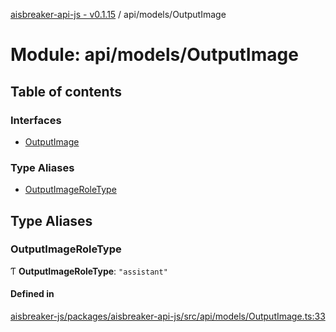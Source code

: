 [aisbreaker-api-js - v0.1.15](../README.md) / api/models/OutputImage

# Module: api/models/OutputImage

## Table of contents

### Interfaces

- [OutputImage](../interfaces/api_models_OutputImage.OutputImage.md)

### Type Aliases

- [OutputImageRoleType](api_models_OutputImage.md#outputimageroletype)

## Type Aliases

### OutputImageRoleType

Ƭ **OutputImageRoleType**: ``"assistant"``

#### Defined in

[aisbreaker-js/packages/aisbreaker-api-js/src/api/models/OutputImage.ts:33](https://github.com/aisbreaker/aisbreaker-js/blob/develop/packages/aisbreaker-api-js/src/api/models/OutputImage.ts#L33)
